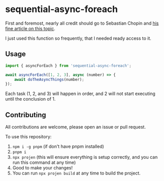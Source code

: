 # sequential-async-foreach

First and foremost, nearly all credit should go to Sebastian Chopin and [his fine article on this topic](https://codeburst.io/javascript-async-await-with-foreach-b6ba62bbf404).

I just used this function so frequently, that I needed ready access to it.

## Usage

```typescript
import { asyncForEach } from 'sequential-async-foreach';

await asyncForEach([1, 2, 3], async (number) => {
    await doTheAsyncThings(number);
});
```

Each task (1, 2, and 3) will happen in order, and 2 will not start executing until the conclusion of 1.

## Contributing

All contributions are welcome, please open an issue or pull request.

To use this repository:
1. `npm i -g pnpm` (if don't have pnpm installed)
2. `pnpm i`
3. `npx projen` (this will ensure everything is setup correctly, and you can run this command at any time)
4. Good to make your changes!
5. You can run `npx projen build` at any time to build the project.